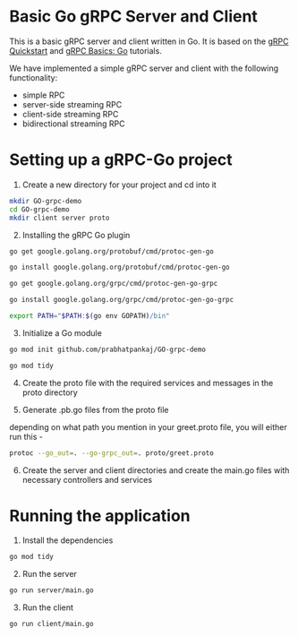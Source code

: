 # Basic Go gRPC Server and Client

This is a basic gRPC server and client written in Go. It is based on the [gRPC Quickstart](https://grpc.io/docs/quickstart/go.html) and [gRPC Basics: Go](https://grpc.io/docs/tutorials/basic/go.html) tutorials.

We have implemented a simple gRPC server and client with the following functionality:
- simple RPC
- server-side streaming RPC
- client-side streaming RPC
- bidirectional streaming RPC

# Setting up a gRPC-Go project
1. Create a new directory for your project and cd into it

```bash
mkdir GO-grpc-demo
cd GO-grpc-demo
mkdir client server proto
```

2. Installing the gRPC Go plugin

```bash
go get google.golang.org/protobuf/cmd/protoc-gen-go

go install google.golang.org/protobuf/cmd/protoc-gen-go

go get google.golang.org/grpc/cmd/protoc-gen-go-grpc

go install google.golang.org/grpc/cmd/protoc-gen-go-grpc

export PATH="$PATH:$(go env GOPATH)/bin"
```

3. Initialize a Go module

```bash
go mod init github.com/prabhatpankaj/GO-grpc-demo

go mod tidy
```

4. Create the proto file with the required services and messages in the proto directory

5. Generate .pb.go files from the proto file

depending on what path you mention in your greet.proto file, you will either run this - 

```bash
protoc --go_out=. --go-grpc_out=. proto/greet.proto
```

6. Create the server and client directories and create the main.go files with necessary controllers and services


# Running the application

1. Install the dependencies

```bash
go mod tidy
```

2. Run the server

```bash
go run server/main.go
```

3. Run the client

```bash
go run client/main.go
```